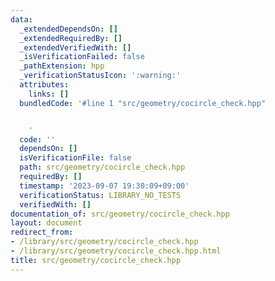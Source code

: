 ```yaml
---
data:
  _extendedDependsOn: []
  _extendedRequiredBy: []
  _extendedVerifiedWith: []
  _isVerificationFailed: false
  _pathExtension: hpp
  _verificationStatusIcon: ':warning:'
  attributes:
    links: []
  bundledCode: '#line 1 "src/geometry/cocircle_check.hpp"


    '
  code: ''
  dependsOn: []
  isVerificationFile: false
  path: src/geometry/cocircle_check.hpp
  requiredBy: []
  timestamp: '2023-09-07 19:30:09+09:00'
  verificationStatus: LIBRARY_NO_TESTS
  verifiedWith: []
documentation_of: src/geometry/cocircle_check.hpp
layout: document
redirect_from:
- /library/src/geometry/cocircle_check.hpp
- /library/src/geometry/cocircle_check.hpp.html
title: src/geometry/cocircle_check.hpp
---
```

